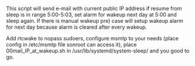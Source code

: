 
This script will send e-mail with current public IP address if resume from sleep is in range 5:00-5:03, set alarm for wakeup next day at 5:00 and sleep again.
If there is manual wakeup pre) case will setup wakeup alarm for next day because alarm is cleared after every wakeup.

Add rtcwake to nopass sudoers, configure msmtp to your needs (place config in /etc/msmtp file sonroot can access it), place 00mail_IP_at_wakeup.sh in /usr/lib/systemd/system-sleep/ and you good to go.


